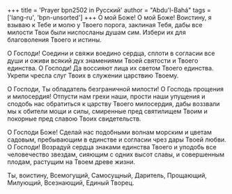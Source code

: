 +++
title = 'Prayer bpn2502 in Русский'
author = "Abdu'l-Bahá"
tags = ['lang-ru', 'bpn-unsorted']
+++
О мой Боже! О мой Боже! Воистину, я взываю к Тебе и молю у Твоего порога, заклиная Тебя, дабы все милости Твои были ниспосланы душам сим. Избери их для благоволения Твоего и истины.

О Господи! Соедини и свяжи воедино сердца, сплоти в согласии все души и оживи всякий дух знaмениями Твоей святости и Твоего единства. О Господи! Да воссияют лица их светом Твоего единства. Укрепи чресла слуг Твоих в служении царствию Твоему.

О Господи, Ты обладатель безграничной милости! О Господь прощения и милосердия! Отпусти нам грехи наши, прости наши упущения и сподобь нас обратиться к царству Твоего милосердия, дабы воззвали мы к обители мощи и силы, смиренные пред святилищем Твоим и покорные пред славою Твоих свидетельств.

О Господи Боже! Сделай нас подобными волнам морским и цветам садовым, пребывающим в единстве и согласии чрез дары Твоей любви. О Господи! Возрадуй сердца знаками единства Твоего и уподобь все человечество звездам, сияющим с одних высот славы, и совершенным плодам, растущим на Твоем древе жизни.

Ты, воистину, Всемогущий, Самосущный, Даритель, Прощающий, Милующий, Всезнающий, Единый Творец.
